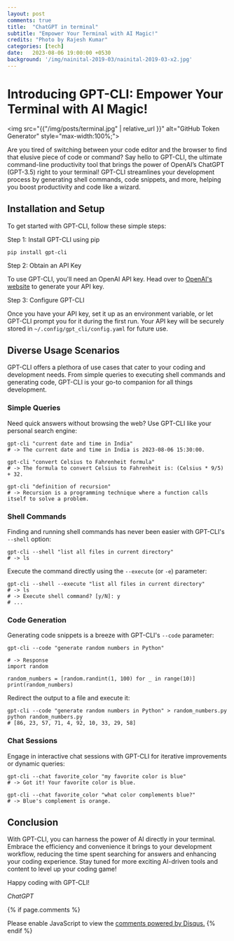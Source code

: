 ```yaml
---
layout: post
comments: true
title:  "ChatGPT in terminal"
subtitle: "Empower Your Terminal with AI Magic!"
credits: "Photo by Rajesh Kumar"
categories: [tech]
date:   2023-08-06 19:00:00 +0530
background: '/img/nainital-2019-03/nainital-2019-03-x2.jpg'
---
```


# Introducing GPT-CLI: Empower Your Terminal with AI Magic!
<img src="{{"/img/posts/terminal.jpg" | relative_url }}" alt="GitHub Token Generator" style="max-width:100%;">

Are you tired of switching between your code editor and the browser to find that elusive piece of code or command? Say hello to GPT-CLI, the ultimate command-line productivity tool that brings the power of OpenAI’s ChatGPT (GPT-3.5) right to your terminal! GPT-CLI streamlines your development process by generating shell commands, code snippets, and more, helping you boost productivity and code like a wizard.

## Installation and Setup

To get started with GPT-CLI, follow these simple steps:

Step 1: Install GPT-CLI using pip

```shell
pip install gpt-cli
```

Step 2: Obtain an API Key

To use GPT-CLI, you'll need an OpenAI API key. Head over to [OpenAI's website](https://openai.com) to generate your API key.

Step 3: Configure GPT-CLI

Once you have your API key, set it up as an environment variable, or let GPT-CLI prompt you for it during the first run. Your API key will be securely stored in `~/.config/gpt_cli/config.yaml` for future use.

## Diverse Usage Scenarios

GPT-CLI offers a plethora of use cases that cater to your coding and development needs. From simple queries to executing shell commands and generating code, GPT-CLI is your go-to companion for all things development.

### Simple Queries

Need quick answers without browsing the web? Use GPT-CLI like your personal search engine:

```shell
gpt-cli "current date and time in India"
# -> The current date and time in India is 2023-08-06 15:30:00.

gpt-cli "convert Celsius to Fahrenheit formula"
# -> The formula to convert Celsius to Fahrenheit is: (Celsius * 9/5) + 32.

gpt-cli "definition of recursion"
# -> Recursion is a programming technique where a function calls itself to solve a problem.
```

### Shell Commands

Finding and running shell commands has never been easier with GPT-CLI's `--shell` option:

```shell
gpt-cli --shell "list all files in current directory"
# -> ls
```

Execute the command directly using the `--execute` (or `-e`) parameter:

```shell
gpt-cli --shell --execute "list all files in current directory"
# -> ls
# -> Execute shell command? [y/N]: y
# ...
```

### Code Generation

Generating code snippets is a breeze with GPT-CLI's `--code` parameter:

```shell
gpt-cli --code "generate random numbers in Python"

# -> Response
import random

random_numbers = [random.randint(1, 100) for _ in range(10)]
print(random_numbers)
```

Redirect the output to a file and execute it:

```shell
gpt-cli --code "generate random numbers in Python" > random_numbers.py
python random_numbers.py
# [86, 23, 57, 71, 4, 92, 10, 33, 29, 58]
```

### Chat Sessions

Engage in interactive chat sessions with GPT-CLI for iterative improvements or dynamic queries:

```shell
gpt-cli --chat favorite_color "my favorite color is blue"
# -> Got it! Your favorite color is blue.

gpt-cli --chat favorite_color "what color complements blue?"
# -> Blue's complement is orange.
```

## Conclusion

With GPT-CLI, you can harness the power of AI directly in your terminal. Embrace the efficiency and convenience it brings to your development workflow, reducing the time spent searching for answers and enhancing your coding experience. Stay tuned for more exciting AI-driven tools and content to level up your coding game!

Happy coding with GPT-CLI!

*ChatGPT*


{% if page.comments %}
<div id="disqus_thread"></div>
<script>
    /**
     *  RECOMMENDED CONFIGURATION VARIABLES: EDIT AND UNCOMMENT THE SECTION BELOW TO INSERT DYNAMIC VALUES FROM YOUR PLATFORM OR CMS.
     *  LEARN WHY DEFINING THESE VARIABLES IS IMPORTANT: https://disqus.com/admin/universalcode/#configuration-variables
     */
    /*
    var disqus_config = function () {
        this.page.url = PAGE_URL;  // Replace PAGE_URL with your page's canonical URL variable
        this.page.identifier = PAGE_IDENTIFIER; // Replace PAGE_IDENTIFIER with your page's unique identifier variable
    };
    */
    (function() {  // REQUIRED CONFIGURATION VARIABLE: EDIT THE SHORTNAME BELOW
        var d = document, s = d.createElement('script');

        s.src = 'https://consultt-github-io.disqus.com/embed.js';  // IMPORTANT: Replace EXAMPLE with your forum shortname!

        s.setAttribute('data-timestamp', +new Date());
        (d.head || d.body).appendChild(s);
    })();
</script>
<noscript>Please enable JavaScript to view the <a href="https://disqus.com/?ref_noscript" rel="nofollow">comments powered by Disqus.</a></noscript>
{% endif %}
